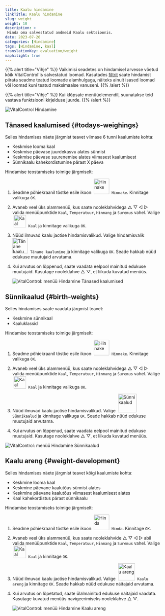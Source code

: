 ```yaml
---
title: Kaalu hindamine
linkTitle: Kaalu hindamine
slug: weight
weight: 10
description: >
 Hinda oma salvestatud andmeid Kaalu sektsioonis.
date: 2023-07-26
categories: [Hindamine]
tags: [Hindamine, kaal]
translationKey: evaluation/weight
maphilight: true
---
```

{{% alert title="Vihje" %}}
Vaikimisi seadetes on hindamisel arvesse võetud kõik VitalControl'is salvestatud loomad. Kasutades [filtrit](../../filter/) saate hindamist piirata seadme teatud loomade alamhulgaga, näiteks ainult isased loomad või loomad kuni teatud maksimaalse vanuseni.
{{% /alert %}}

{{% alert title="Vihje" %}}
Kui klõpsate menüüelemendil, suunatakse teid vastava funktsiooni kirjelduse juurde.
{{% /alert %}}

<img src="../images/imagemap.png" alt="VitalControl Hindamine" title="Kaal" usemap="#workmap" class="maphilight" />

<map name="workmap">
   <area shape="rect" coords="3,40,116,160" alt="Tänane kaalumine" title="Hinda oma loomade tänase päeva VitalControl'iga salvestatud kaalu väärtusi&#10;Hiireklõps: dokumentatsiooni juurde" href="/et/docs/evaluation/weight/#todays-weighings">
   <area shape="rect" coords="116,40,238,160" alt="Sünnikaalud" title="Hinda oma salvestatud sünnikaale&#10;Hiireklõps: dokumentatsiooni juurde" href="/et/docs/evaluation/weight/#birth-weights">
   <area shape="rect" coords="3,160,116,279" alt="Kaalude areng" title="Hinda oma loomade kaalu arengut&#10;Hiireklõps: dokumentatsiooni juurde" href="/et/docs/evaluation/weight/#weight-development">

   <area shape="rect" coords="150,282,238,319" alt="Filter" title="Sea filter&#10;Hiireklõps: dokumentatsiooni juurde" href="/et/docs/filter">
   <area shape="rect" coords="2,282,95,319" alt="Tagasi" title="Hüppa tagasi ühe taseme võrra&#10;Hiireklõps: dokumentatsiooni juurde" href="/et/docs/evaluation/">
</map>

## Tänased kaalumised {#todays-weighings}
Selles hindamises näete järgmist teavet viimase 6 tunni kaalumiste kohta:
- Keskmise looma kaal
- Keskmise päevase juurdekasvu alates sünnist
- Keskmise päevase suurenemise alates viimasest kaalumisest
- Sünnikaalu kahekordistumine pärast X päeva

Hindamise teostamiseks toimige järgmiselt:

1. Seadme põhiekraanil tõstke esile ikoon &nbsp;<img src="/icons/main/evaluation.svg" width="50" align="bottom" alt="Hinnake" />&nbsp; `Hinnake`. Kinnitage valikuga `OK`.

2. Avaneb veel üks alammenüü, kus saate nooleklahvidega △ ▽ ◁ ▷ valida menüüpunktide `Kaal`, `Temperatuur`, `Hinnang` ja `Suremus` vahel. Valige &nbsp;<img src="/icons/evaluation/weight.svg" width="40" align="bottom" alt="Kaal" />&nbsp; `Kaal` ja kinnitage valikuga `OK`.

3. Nüüd ilmuvad kaalu jaotise hindamisvalikud. Valige hindamisvalik &nbsp;<img src="/icons/evaluation/weighingtoday.svg" width="50" align="bottom" alt="Tänane kaalumine" />&nbsp; `Tänane kaalumine` ja kinnitage valikuga `OK`. Seade hakkab nüüd edukuse muutujaid arvutama.

4. Kui arvutus on lõppenud, saate vaadata eelpool mainitud edukuse muutujaid. Kasutage nooleklahve △ ▽, et liikuda kuvatud menüüs.

   ![VitalControl: menüü Hindamine Tänased kaalumised](../images/todaysweighings.png "Hinnake tänaseid kaalumisi")

## Sünnikaalud {#birth-weights}
Selles hindamises saate vaadata järgmist teavet:
- Keskmine sünnikaal
- Kaaluklassid

Hindamise teostamiseks toimige järgmiselt:

1. Seadme põhiekraanil tõstke esile ikoon &nbsp;<img src="/icons/main/evaluation.svg" width="50" align="bottom" alt="Hinnake" />&nbsp; `Hinnake`. Kinnitage valikuga `OK`.

2. Avaneb veel üks alammenüü, kus saate nooleklahvidega △ ▽ ◁ ▷ valida menüüpunktide `Kaal`, `Temperatuur`, `Hinnang` ja `Suremus` vahel. Valige &nbsp;<img src="/icons/evaluation/weight.svg" width="40" align="bottom" alt="Kaal" />&nbsp; `Kaal` ja kinnitage valikuga `OK`.

3. Nüüd ilmuvad kaalu jaotise hindamisvalikud. Valige &nbsp;<img src="/icons/evaluation/birthweights.svg" width="60" align="bottom" alt="Sünnikaalud" />&nbsp; `Sünnikaalud` ja kinnitage valikuga `OK`. Seade hakkab nüüd edukuse muutujaid arvutama.

4. Kui arvutus on lõppenud, saate vaadata eelpool mainitud edukuse muutujaid. Kasutage nooleklahve △ ▽, et liikuda kuvatud menüüs.

![VitalControl: menüü Hindamine Sünnikaalud](../images/birthweights.png "Hinda sünnikaalusid")

## Kaalu areng {#weight-development}

Selles hindamises näete järgmist teavet kõigi kaalumiste kohta:
- Keskmine looma kaal
- Keskmine päevane kaalutõus sünnist alates
- Keskmine päevane kaalutõus viimasest kaalumisest alates
- Kaal kahekordistus pärast sünnikaalu

Hindamise teostamiseks toimige järgmiselt:

1. Seadme põhiekraanil tõstke esile ikoon &nbsp;<img src="/icons/main/evaluation.svg" width="50" align="bottom" alt="Hinda" />&nbsp; `Hinda`. Kinnitage `OK`.

2. Avaneb veel üks alammenüü, kus saate nooleklahvide △ ▽ ◁ ▷ abil valida menüüpunktide `Kaal`, `Temperatuur`, `Hinnang` ja `Suremus` vahel. Valige &nbsp;<img src="/icons/evaluation/weight.svg" width="40" align="bottom" alt="Kaal" />&nbsp; `Kaal` ja kinnitage `OK`.

3. Nüüd ilmuvad kaalu jaotise hindamisvalikud. Valige &nbsp;<img src="/icons/evaluation/weightdevelopment.svg" width="55" align="bottom" alt="Kaalu areng" />&nbsp; `Kaalu areng` ja kinnitage `OK`. Seade hakkab nüüd edukuse näitajaid arvutama.

4. Kui arvutus on lõpetatud, saate ülalmainitud edukuse näitajaid vaadata. Kasutage kuvatud menüüs navigeerimiseks nooleklahve △ ▽.

   ![VitalControl: menüü Hindamine Kaalu areng](../images/weightdevelopment.png "Hinda kaalu arengut")
